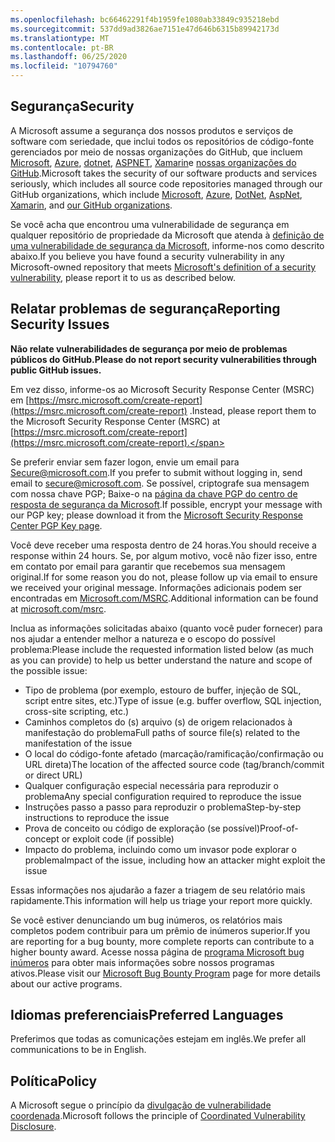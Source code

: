 ```yaml
---
ms.openlocfilehash: bc66462291f4b1959fe1080ab33849c935218ebd
ms.sourcegitcommit: 537dd9ad3826ae7151e47d646b6315b89942173d
ms.translationtype: MT
ms.contentlocale: pt-BR
ms.lasthandoff: 06/25/2020
ms.locfileid: "10794760"
---
```

<!-- BEGIN MICROSOFT SECURITY.MD V0.0.5 BLOCK -->

## <span data-ttu-id="f82f9-101">Segurança</span><span class="sxs-lookup"><span data-stu-id="f82f9-101">Security</span></span>

<span data-ttu-id="f82f9-102">A Microsoft assume a segurança dos nossos produtos e serviços de software com seriedade, que inclui todos os repositórios de código-fonte gerenciados por meio de nossas organizações do GitHub, que incluem [Microsoft](https://github.com/Microsoft), [Azure](https://github.com/Azure), [dotnet](https://github.com/dotnet), [ASPNET](https://github.com/aspnet), [Xamarin](https://github.com/xamarin)e [nossas organizações do GitHub](https://opensource.microsoft.com/).</span><span class="sxs-lookup"><span data-stu-id="f82f9-102">Microsoft takes the security of our software products and services seriously, which includes all source code repositories managed through our GitHub organizations, which include [Microsoft](https://github.com/Microsoft), [Azure](https://github.com/Azure), [DotNet](https://github.com/dotnet), [AspNet](https://github.com/aspnet), [Xamarin](https://github.com/xamarin), and [our GitHub organizations](https://opensource.microsoft.com/).</span></span>

<span data-ttu-id="f82f9-103">Se você acha que encontrou uma vulnerabilidade de segurança em qualquer repositório de propriedade da Microsoft que atenda à [definição de uma vulnerabilidade de segurança da Microsoft](https://docs.microsoft.com/en-us/previous-versions/tn-archive/cc751383(v=technet.10)), informe-nos como descrito abaixo.</span><span class="sxs-lookup"><span data-stu-id="f82f9-103">If you believe you have found a security vulnerability in any Microsoft-owned repository that meets [Microsoft's definition of a security vulnerability](https://docs.microsoft.com/en-us/previous-versions/tn-archive/cc751383(v=technet.10)), please report it to us as described below.</span></span>

## <span data-ttu-id="f82f9-104">Relatar problemas de segurança</span><span class="sxs-lookup"><span data-stu-id="f82f9-104">Reporting Security Issues</span></span>

**<span data-ttu-id="f82f9-105">Não relate vulnerabilidades de segurança por meio de problemas públicos do GitHub.</span><span class="sxs-lookup"><span data-stu-id="f82f9-105">Please do not report security vulnerabilities through public GitHub issues.</span></span>**

<span data-ttu-id="f82f9-106">Em vez disso, informe-os ao Microsoft Security Response Center (MSRC) em [https://msrc.microsoft.com/create-report](https://msrc.microsoft.com/create-report) .</span><span class="sxs-lookup"><span data-stu-id="f82f9-106">Instead, please report them to the Microsoft Security Response Center (MSRC) at [https://msrc.microsoft.com/create-report](https://msrc.microsoft.com/create-report).</span></span>

<span data-ttu-id="f82f9-107">Se preferir enviar sem fazer logon, envie um email para [Secure@microsoft.com](mailto:secure@microsoft.com).</span><span class="sxs-lookup"><span data-stu-id="f82f9-107">If you prefer to submit without logging in, send email to [secure@microsoft.com](mailto:secure@microsoft.com).</span></span>  <span data-ttu-id="f82f9-108">Se possível, criptografe sua mensagem com nossa chave PGP; Baixe-o na [página da chave PGP do centro de resposta de segurança da Microsoft](https://www.microsoft.com/en-us/msrc/pgp-key-msrc).</span><span class="sxs-lookup"><span data-stu-id="f82f9-108">If possible, encrypt your message with our PGP key; please download it from the [Microsoft Security Response Center PGP Key page](https://www.microsoft.com/en-us/msrc/pgp-key-msrc).</span></span>

<span data-ttu-id="f82f9-109">Você deve receber uma resposta dentro de 24 horas.</span><span class="sxs-lookup"><span data-stu-id="f82f9-109">You should receive a response within 24 hours.</span></span> <span data-ttu-id="f82f9-110">Se, por algum motivo, você não fizer isso, entre em contato por email para garantir que recebemos sua mensagem original.</span><span class="sxs-lookup"><span data-stu-id="f82f9-110">If for some reason you do not, please follow up via email to ensure we received your original message.</span></span> <span data-ttu-id="f82f9-111">Informações adicionais podem ser encontradas em [Microsoft.com/MSRC](https://www.microsoft.com/msrc).</span><span class="sxs-lookup"><span data-stu-id="f82f9-111">Additional information can be found at [microsoft.com/msrc](https://www.microsoft.com/msrc).</span></span> 

<span data-ttu-id="f82f9-112">Inclua as informações solicitadas abaixo (quanto você puder fornecer) para nos ajudar a entender melhor a natureza e o escopo do possível problema:</span><span class="sxs-lookup"><span data-stu-id="f82f9-112">Please include the requested information listed below (as much as you can provide) to help us better understand the nature and scope of the possible issue:</span></span>

  * <span data-ttu-id="f82f9-113">Tipo de problema (por exemplo, estouro de buffer, injeção de SQL, script entre sites, etc.)</span><span class="sxs-lookup"><span data-stu-id="f82f9-113">Type of issue (e.g. buffer overflow, SQL injection, cross-site scripting, etc.)</span></span>
  * <span data-ttu-id="f82f9-114">Caminhos completos do (s) arquivo (s) de origem relacionados à manifestação do problema</span><span class="sxs-lookup"><span data-stu-id="f82f9-114">Full paths of source file(s) related to the manifestation of the issue</span></span>
  * <span data-ttu-id="f82f9-115">O local do código-fonte afetado (marcação/ramificação/confirmação ou URL direta)</span><span class="sxs-lookup"><span data-stu-id="f82f9-115">The location of the affected source code (tag/branch/commit or direct URL)</span></span>
  * <span data-ttu-id="f82f9-116">Qualquer configuração especial necessária para reproduzir o problema</span><span class="sxs-lookup"><span data-stu-id="f82f9-116">Any special configuration required to reproduce the issue</span></span>
  * <span data-ttu-id="f82f9-117">Instruções passo a passo para reproduzir o problema</span><span class="sxs-lookup"><span data-stu-id="f82f9-117">Step-by-step instructions to reproduce the issue</span></span>
  * <span data-ttu-id="f82f9-118">Prova de conceito ou código de exploração (se possível)</span><span class="sxs-lookup"><span data-stu-id="f82f9-118">Proof-of-concept or exploit code (if possible)</span></span>
  * <span data-ttu-id="f82f9-119">Impacto do problema, incluindo como um invasor pode explorar o problema</span><span class="sxs-lookup"><span data-stu-id="f82f9-119">Impact of the issue, including how an attacker might exploit the issue</span></span>

<span data-ttu-id="f82f9-120">Essas informações nos ajudarão a fazer a triagem de seu relatório mais rapidamente.</span><span class="sxs-lookup"><span data-stu-id="f82f9-120">This information will help us triage your report more quickly.</span></span>

<span data-ttu-id="f82f9-121">Se você estiver denunciando um bug inúmeros, os relatórios mais completos podem contribuir para um prêmio de inúmeros superior.</span><span class="sxs-lookup"><span data-stu-id="f82f9-121">If you are reporting for a bug bounty, more complete reports can contribute to a higher bounty award.</span></span> <span data-ttu-id="f82f9-122">Acesse nossa página de [programa Microsoft bug inúmeros](https://microsoft.com/msrc/bounty) para obter mais informações sobre nossos programas ativos.</span><span class="sxs-lookup"><span data-stu-id="f82f9-122">Please visit our [Microsoft Bug Bounty Program](https://microsoft.com/msrc/bounty) page for more details about our active programs.</span></span>

## <span data-ttu-id="f82f9-123">Idiomas preferenciais</span><span class="sxs-lookup"><span data-stu-id="f82f9-123">Preferred Languages</span></span>

<span data-ttu-id="f82f9-124">Preferimos que todas as comunicações estejam em inglês.</span><span class="sxs-lookup"><span data-stu-id="f82f9-124">We prefer all communications to be in English.</span></span>

## <span data-ttu-id="f82f9-125">Política</span><span class="sxs-lookup"><span data-stu-id="f82f9-125">Policy</span></span>

<span data-ttu-id="f82f9-126">A Microsoft segue o princípio da [divulgação de vulnerabilidade coordenada](https://www.microsoft.com/en-us/msrc/cvd).</span><span class="sxs-lookup"><span data-stu-id="f82f9-126">Microsoft follows the principle of [Coordinated Vulnerability Disclosure](https://www.microsoft.com/en-us/msrc/cvd).</span></span>

<!-- END MICROSOFT SECURITY.MD BLOCK -->